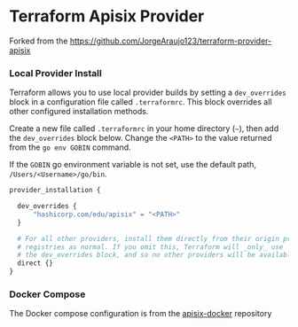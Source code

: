 # Terraform Apisix Provider

Forked from the https://github.com/JorgeAraujo123/terraform-provider-apisix

### Local Provider Install
Terraform allows you to use local provider builds by setting a `dev_overrides` block in a configuration file called `.terraformrc`. This block overrides all other configured installation methods.

Create a new file called `.terraformrc` in your home directory (`~`), then add the `dev_overrides` block below. Change the `<PATH>` to the value returned from the `go env GOBIN` command.

If the `GOBIN` go environment variable is not set, use the default path, `/Users/<Username>/go/bin`.

```terraform
provider_installation {

  dev_overrides {
      "hashicorp.com/edu/apisix" = "<PATH>"
  }

  # For all other providers, install them directly from their origin provider
  # registries as normal. If you omit this, Terraform will _only_ use
  # the dev_overrides block, and so no other providers will be available.
  direct {}
}

```

### Docker Compose
The Docker compose configuration is from the [apisix-docker](https://github.com/apache/apisix-docker/blob/master/example/docker-compose.yml) repository